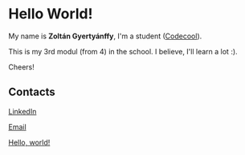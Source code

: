 # Hello World!

My name is **Zoltán Gyertyánffy**, I'm a student ([Codecool](http://codecool.com)).

This is my 3rd modul (from 4) in the school. I believe, I'll learn a lot :). 

Cheers!

## Contacts 

[LinkedIn](https://www.linkedin.com/in/gyertya/)

[Email](mailto:gyertya@gmail.com)


<a href="http://example.com/" target="_blank">Hello, world!</a>

